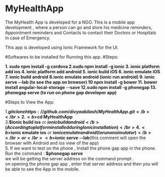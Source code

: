 # MyHealthApp
The MyHealth App is developed for a NGO. 
This is a mobile app development , where a person can go and store his medicine reminders, 
Appointment reminders and Contacts to contact their Doctors or Hospitals in case of Emergency.

This app is developed using Ionic Framework for the UI.


#Softwares to be installed for Running this app.
#Steps:

<b>
1. sudo npm install -g cordova
2.sudo npm install -g ionic
3. ionic platform add ios 
4. ionic platform add android
5. ionic build iOS
6. ionic emulate iOS 
7. ionic build android
8.ionic emulate android
(ionic run android)
9. ionic serve --lab (to see the app on browser)
10 npm install -g bower
11. bower install angular-local-storage --save
12.sudo npm install -g phonegap
13. phonegap serve (to run on phone gap developer app)
</b>


#Steps to View the App: 

1.<b>$git clone https://github.com/divyaabilash/MyHealthApp.git</b></br>
2.<b>$cd MyHealthApp</b></br>
3.<b>$ionic build ios</b> or <b> $ionic build android </b>(According to platform installed during Ionic installation)</br>
4.<b>$ionic emulate ios</b> or <b> $ionic emulate android (to run on simulator)</b></br>
or </br>
<b>$ionic serve --lab</b>(this comment will open the browser with Android and ios view of the app)</br>
5. If we want to test on the phone , Install the phone gap app in the phone. </br>
Run the command : <b>$phonegap serve</b></br>
we will be getting the server address on the command prompt .</br>
on opening the phone gap app , enter that server address and then you will be able to see the App in the mobile.</br>
